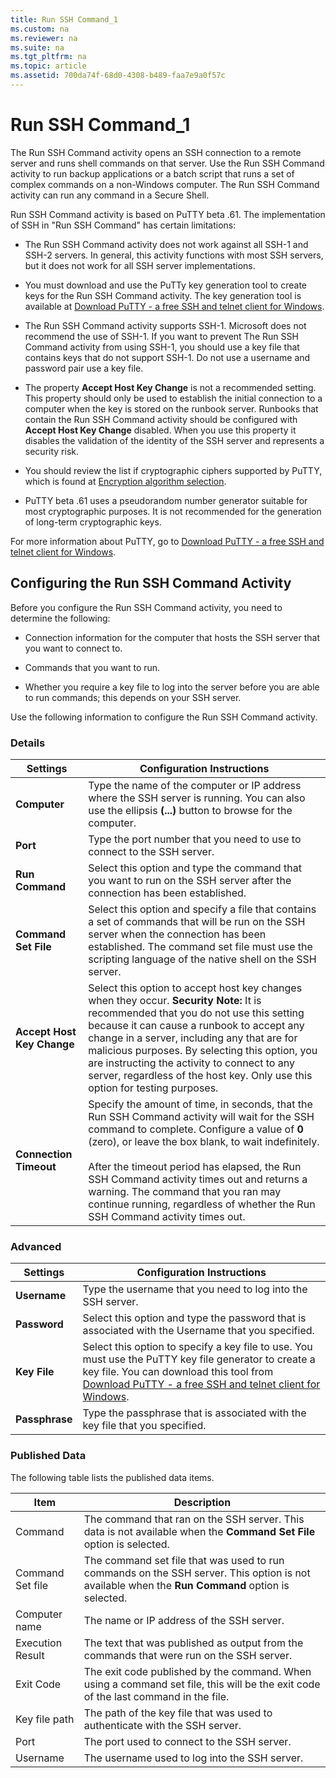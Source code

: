 ```yaml
---
title: Run SSH Command_1
ms.custom: na
ms.reviewer: na
ms.suite: na
ms.tgt_pltfrm: na
ms.topic: article
ms.assetid: 700da74f-68d0-4308-b489-faa7e9a0f57c
---
```

# Run SSH Command_1
The Run SSH Command activity opens an SSH connection to a remote server and runs shell commands on that server. Use the Run SSH Command activity to run backup applications or a batch script that runs a set of complex commands on a non\-Windows computer. The Run SSH Command activity can run any command in a Secure Shell.

Run SSH Command activity is based on PuTTY beta .61.  The implementation of SSH in "Run SSH Command" has certain limitations:

-   The Run SSH Command activity does not work against all SSH\-1 and SSH\-2 servers.  In general, this activity functions with most SSH servers, but it does not work for all SSH server implementations.

-   You must download and use the PuTTy key generation tool to create keys for the Run SSH Command activity.  The key generation tool is available at [Download PuTTY \- a free SSH and telnet client for Windows](http://go.microsoft.com/fwlink/p/?LinkID=230517).

-   The Run SSH Command activity supports SSH\-1.  Microsoft does not recommend the use of SSH\-1. If you want to prevent The Run SSH Command activity from using SSH\-1, you should use a key file that contains keys that do not support SSH\-1.  Do not use a username and password pair use a key file.

-   The property **Accept Host Key Change** is not a recommended setting.  This property should only be used to establish the initial connection to a computer when the key is stored on the runbook server.  Runbooks that contain the Run SSH Command activity should be configured with **Accept Host Key Change** disabled.  When you use this property it disables the validation of the identity of the SSH server and represents a security risk.

-   You should review the list if cryptographic ciphers supported by PuTTY, which is found at [Encryption algorithm selection](http://go.microsoft.com/fwlink/p/?LinkId=235054).

-   PuTTY beta .61 uses a pseudorandom number generator suitable for most cryptographic purposes. It is not recommended for the generation of long\-term cryptographic keys.

For more information about PuTTY, go to [Download PuTTY \- a free SSH and telnet client for Windows](http://go.microsoft.com/fwlink/p/?LinkID=230517).

## Configuring the Run SSH Command Activity
Before you configure the Run SSH Command activity, you need to determine the following:

-   Connection information for the computer that hosts the SSH server that you want to connect to.

-   Commands that you want to run.

-   Whether you require a key file to log into the server before you are able to run commands; this depends on your SSH server.

Use the following information to configure the Run SSH Command activity.

### Details

|Settings|Configuration Instructions|
|------------|------------------------------|
|**Computer**|Type the name of the computer or IP address where the SSH server is running. You can also use the ellipsis **\(...\)** button to browse for the computer.|
|**Port**|Type the port number that you need to use to connect to the SSH server.|
|**Run Command**|Select this option and type the command that you want to run on the SSH server after the connection has been established.|
|**Command Set File**|Select this option and specify a file that contains a set of commands that will be run on the SSH server when the connection has been established. The command set file must use the scripting language of the native shell on the SSH server.|
|**Accept Host Key Change**|Select this option to accept host key changes when they occur. **Security Note:** It is recommended that you do not use this setting because it can cause a runbook to accept any change in a server, including any that are for  malicious purposes.  By selecting this option, you are instructing the activity to connect to any server, regardless of the host key.  Only use this option for testing purposes.|
|**Connection Timeout**|Specify the amount of time, in seconds, that the Run SSH Command activity will wait for the SSH command to complete. Configure a value of **0** \(zero\), or leave the box blank, to wait indefinitely.<br /><br />After the timeout period has elapsed, the Run SSH Command activity times out and returns a warning. The command that you ran may continue running, regardless of whether the Run SSH Command activity times out.|

### Advanced

|Settings|Configuration Instructions|
|------------|------------------------------|
|**Username**|Type the username that you need to log into the SSH server.|
|**Password**|Select this option and type the password that is associated with the Username that you specified.|
|**Key File**|Select this option to specify a key file to use. You must use the PuTTY key file generator to create a key file. You can download this tool from [Download PuTTY \- a free SSH and telnet client for Windows](http://go.microsoft.com/fwlink/p/?LinkID=230517).|
|**Passphrase**|Type the passphrase that is associated with the key file that you specified.|

### Published Data
The following table lists the published data items.

|Item|Description|
|--------|---------------|
|Command|The command that ran on the SSH server. This data is not available when the **Command Set File** option is selected.|
|Command Set file|The command set file that was used to run commands on the SSH server. This option is not available when the **Run Command** option is selected.|
|Computer name|The name or IP address of the SSH server.|
|Execution Result|The text that was published as output from the commands that were run on the SSH server.|
|Exit Code|The exit code published by the command. When using a command set file, this will be the exit code of the last command in the file.|
|Key file path|The path of the key file that was used to authenticate with the SSH server.|
|Port|The port used to connect to the SSH server.|
|Username|The username used to log into the SSH server.|

